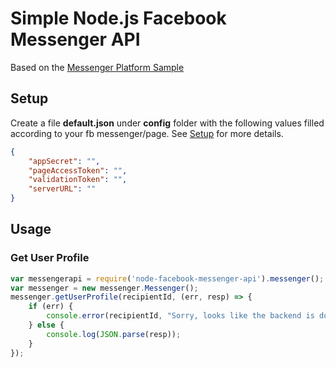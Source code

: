 # Simple Node.js Facebook Messenger API #

Based on the [Messenger Platform Sample](https://github.com/fbsamples/messenger-platform-samples)

## Setup ##

Create a file **default.json** under **config** folder with the following values filled according to your fb messenger/page. See [Setup](https://developers.facebook.com/docs/messenger-platform/guides/setup) for more details.
```json
{
    "appSecret": "",
    "pageAccessToken": "",
    "validationToken": "",
    "serverURL": ""
}
```

## Usage ##

### Get User Profile ##
```javascript
var messengerapi = require('node-facebook-messenger-api').messenger();
var messenger = new messenger.Messenger();
messenger.getUserProfile(recipientId, (err, resp) => {
    if (err) {
        console.error(recipientId, "Sorry, looks like the backend is down :-(");
    } else {
        console.log(JSON.parse(resp));
    }
});
```